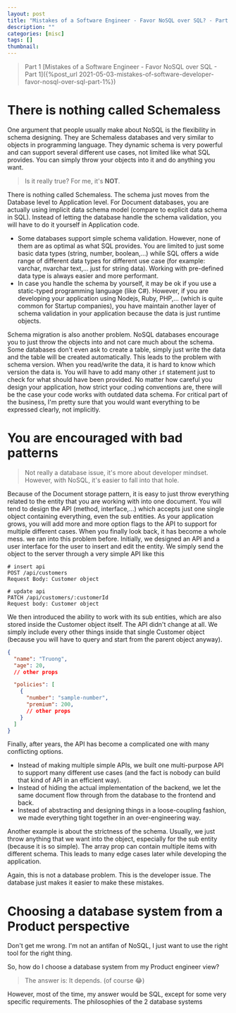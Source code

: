 ```yaml
---
layout: post
title: "Mistakes of a Software Engineer - Favor NoSQL over SQL? - Part 2"
description: ""
categories: [misc]
tags: []
thumbnail:
---
```


> Part 1 [Mistakes of a Software Engineer - Favor NoSQL over SQL - Part 1]({%post_url 2021-05-03-mistakes-of-software-developer-favor-nosql-over-sql-part-1%})

# There is nothing called Schemaless

One argument that people usually make about NoSQL is the flexibility in schema designing. They
are Schemaless databases and very similar to objects in programming language. They dynamic schema is very
powerful and can support several different use cases, not limited like what SQL provides. You can
simply throw your objects into it and do anything you want.

> Is it really true? For me, it's **NOT**.

There is nothing called Schemaless. The schema just moves from the Database level to Application level.
For Document databases, you are actually using implicit data schema model (compare to explicit data
schema in SQL). Instead of letting the database handle the schema validation, you will have to do it 
yourself in Application code.
- Some databases support simple schema validation. However, none of them are as optimal as what 
  SQL provides. You are limited to just some basic data types (string, number, boolean,...) while 
  SQL offers a wide range of different data types for different use case (for example: varchar, nvarchar 
  text,... just for string data). Working with pre-defined data type is always easier and more performant.
- In case you handle the schema by yourself, it may be ok if you use a static-typed programming language
  (like C#). However, if you are developing your application using Nodejs, Ruby, PHP,... (which is quite
  common for Startup companies), you have maintain another layer of schema validation in your application
  because the data is just runtime objects.

Schema migration is also another problem. NoSQL databases encourage you to just throw the objects
into and not care much about the schema. Some databases don't even ask to create a table, simply
just write the data and the table will be created automatically. This leads to the problem with
schema version. When you read/write the data, it is hard to know which version the data is. You will
have to add many other `if` statement just to check for what should have been provided. No matter
how careful you design your application, how strict your coding conventions are, there will be the
case your code works with outdated data schema. For critical part of the business, I'm pretty sure
that you would want everything to be expressed clearly, not implicitly.

# You are encouraged with bad patterns

> Not really a database issue, it's more about developer mindset. However, with NoSQL, it's easier
> to fall into that hole.

Because of the Document storage pattern, it is easy to just throw everything related to the entity
that you are working with into one document. You will tend to design the API (method, interface,...)
which accepts just one single object containing everything, even the sub entities. As your
application grows, you will add more and more option flags to the API to support for multiple
different cases. When you finally look back, it has become a whole mess. we ran into this problem
before. Initially, we designed an API and a user interface for the user to insert and edit the
entity. We simply send the object to the server through a very simple API like this

```
# insert api
POST /api/customers
Request Body: Customer object

# update api
PATCH /api/customers/:customerId
Request body: Customer object
```

We then introduced the ability to work with its sub entities, which are also stored inside the
Customer object itself. The API didn't change at all. We simply include every other things inside
that single Customer object (because you will have to query and start from the parent object
anyway).

```json
{
  "name": "Truong",
  "age": 20,
  // other props

  "policies": [
    {
      "number": "sample-number",
      "premium": 200,
      // other props
    }
  ]
}
```

Finally, after years, the API has become a complicated one with many conflicting options.
-  Instead of making multiple simple APIs, we built one multi-purpose API to support many different
use cases (and the fact is nobody can build that kind of API in an efficient way).
- Instead of hiding the actual implementation of the backend, we let the same document flow through
from the database to the frontend and back.
- Instead of abstracting and designing things in a loose-coupling fashion, we made everything tight
together in an over-engineering way.

Another example is about the strictness of the schema. Usually, we just throw anything that we want
into the object, especially for the sub entity (because it is so simple). The array prop can contain
multiple items with different schema. This leads to many edge cases later while developing the
application.

Again, this is not a database problem. This is the developer issue. The database just makes it
easier to make these mistakes.

# Choosing a database system from a Product perspective
Don't get me wrong. I'm not an antifan of NoSQL, I just want to use the right tool for the right
thing.

So, how do I choose a database system from my Product engineer view?

> The answer is: It depends. (of course 😂)

However, most of the time, my answer would be SQL, except for some very specific requirements. The
philosophies of the 2 database systems 
